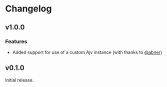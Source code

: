 # Changelog

## v1.0.0

### Features

* Added support for use of a custom Ajv instance
  (with thanks to [@abner](https://github.com/abner))

## v0.1.0

Initial release.
